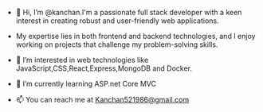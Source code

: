 - 👋 Hi, I’m @kanchan.I'm a passionate full stack developer with a keen interest in creating robust and user-friendly web applications.
-  My expertise lies in both frontend and backend technologies, and I enjoy working on projects that challenge my problem-solving skills.
- 👀 I’m interested in web technologies like JavaScript,CSS,React,Express,MongoDB and Docker.
- 🌱 I’m currently learning ASP.net Core MVC

- 📫 You can reach me at Kanchan521986@gmail.com

<!---
kanchan105/kanchan105 is a ✨ special ✨ repository because its `README.md` (this file) appears on your GitHub profile.
You can click the Preview link to take a look at your changes.
--->
